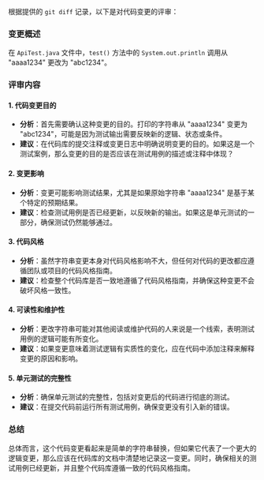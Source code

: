 根据提供的 `git diff` 记录，以下是对代码变更的评审：

### 变更概述
在 `ApiTest.java` 文件中，`test()` 方法中的 `System.out.println` 调用从 "aaaa1234" 更改为 "abc1234"。

### 评审内容

#### 1. 代码变更目的
- **分析**：首先需要确认这种变更的目的。打印的字符串从 "aaaa1234" 变更为 "abc1234"，可能是因为测试输出需要反映新的逻辑、状态或条件。
- **建议**：在代码库的提交注释或变更日志中明确说明变更的目的。如果这是一个测试案例，那么变更的目的是否应该在测试用例的描述或注释中体现？

#### 2. 变更影响
- **分析**：变更可能影响测试结果，尤其是如果原始字符串 "aaaa1234" 是基于某个特定的预期结果。
- **建议**：检查测试用例是否已经更新，以反映新的输出。如果这是单元测试的一部分，确保测试仍然能够通过。

#### 3. 代码风格
- **分析**：虽然字符串变更本身对代码风格影响不大，但任何对代码的更改都应遵循团队或项目的代码风格指南。
- **建议**：检查整个代码库是否一致地遵循了代码风格指南，并确保这种变更不会破坏风格一致性。

#### 4. 可读性和维护性
- **分析**：更改字符串可能对其他阅读或维护代码的人来说是一个线索，表明测试用例的逻辑可能有所变化。
- **建议**：如果变更意味着测试逻辑有实质性的变化，应在代码中添加注释来解释变更的原因和影响。

#### 5. 单元测试的完整性
- **分析**：确保单元测试的完整性，包括对变更后的代码进行彻底的测试。
- **建议**：在提交代码前运行所有测试用例，确保变更没有引入新的错误。

### 总结
总体而言，这个代码变更看起来是简单的字符串替换，但如果它代表了一个更大的逻辑变更，那么应该在代码库的文档中清楚地记录这一变更。同时，确保相关的测试用例已经更新，并且整个代码库遵循一致的代码风格指南。
